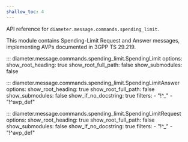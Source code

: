 ```yaml
---
shallow_toc: 4
---
```

API reference for `diameter.message.commands.spending_limit`.

This module contains Spending-Limit Request and Answer messages, 
implementing AVPs documented in 3GPP TS 29.219.

::: diameter.message.commands.spending_limit.SpendingLimit
    options:
      show_root_heading: true
      show_root_full_path: false
      show_submodules: false


::: diameter.message.commands.spending_limit.SpendingLimitAnswer
    options:
      show_root_heading: true
      show_root_full_path: false
      show_submodules: false
      show_if_no_docstring: true
      filters:
        - "!^_"
        - "!^avp_def"


::: diameter.message.commands.spending_limit.SpendingLimitRequest
    options:
      show_root_heading: true
      show_root_full_path: false
      show_submodules: false
      show_if_no_docstring: true
      filters:
        - "!^_"
        - "!^avp_def"
